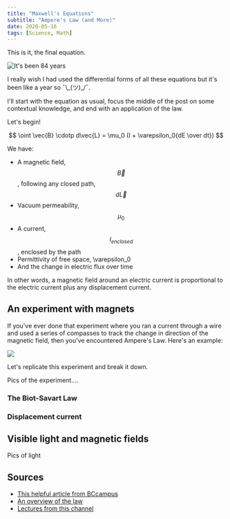 ```yaml
---
title: "Maxwell's Equations"
subtitle: "Ampere's Law (and More)"
date: 2020-05-16
tags: [Science, Math]
---
```


This is it, the final equation.

![It's been 84 years](https://media.giphy.com/media/FoH28ucxZFJZu/giphy.gif)

I really wish I had used the differential forms of all these equations but it's been like a year so ¯\\\_(ツ)\_\/¯.

I'll start with the equation as usual, focus the middle of the post on some contextual knowledge, and end with an application of the law.

Let's begin!

$$ \oint \vec{B} \cdotp d\vec{L} = \mu_0 (I + \varepsilon_0{dE \over dt}) $$

We have:

- A magnetic field, $$\vec{B}$$, following any closed path, $$d\vec{L}$$
- Vacuum permeability, $$\mu_0$$
- A current, $$I_{enclosed}$$, enclosed by the path
- Permittivity of free space, \varepsilon_0
- And the change in electric flux over time

In other words, a magnetic field around an electric current is proportional to the electric current plus any displacement current.

## An experiment with magnets

If you've ever done that experiment where you ran a current through a wire and used a series of compasses to track the change in direction of the magnetic field, then you've encountered Ampere's Law. Here's an example:

<a href="https://www.youtube.com/watch?v=4BvHq5CwfT8&t=0m34s" target="_blank">
    <img src="https://s3.us-east-2.amazonaws.com/caryssa-perez-images/posts/amperes-law-example.PNG"/>
</a>

Let's replicate this experiment and break it down.

Pics of the experiment....

### The Biot-Savart Law

### Displacement current


## Visible light and magnetic fields

Pics of light


## Sources

- [This helpful article from BCcampus](https://opentextbc.ca/universityphysicsv2openstax/chapter/maxwells-equations-and-electromagnetic-waves/)
- [An overview of the law](http://hyperphysics.phy-astr.gsu.edu/hbase/magnetic/amplaw.html)
- [Lectures from this channel](https://www.youtube.com/channel/UCAd-pbgfzXDTGvnXkLss3Og)